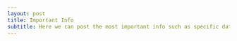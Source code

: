 ```yaml
---
layout: post
title: Important Info
subtitle: Here we can post the most important info such as specific dates or anything
---
```



